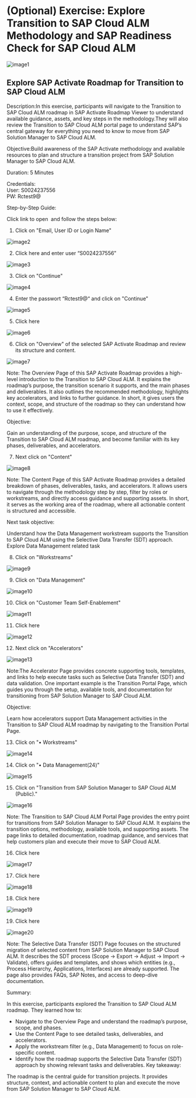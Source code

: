 # (Optional) Exercise: Explore Transition to SAP Cloud ALM Methodology and SAP Readiness Check for SAP Cloud ALM

![image1](Images/image1.png)

## Explore SAP Activate Roadmap for Transition to SAP Cloud ALM

Description:In this exercise, participants will navigate to the Transition to SAP Cloud ALM roadmap in SAP Activate Roadmap Viewer to understand available guidance, assets, and key steps in the methodology.They will also review the Transition to SAP Cloud ALM portal page to understand SAP’s central gateway for everything you need to know to move from SAP Solution Manager to SAP Cloud ALM.

Objective:Build awareness of the SAP Activate methodology and available resources to plan and structure a transition project from SAP Solution Manager to SAP Cloud ALM.

Duration: 5 Minutes

Credentials:<br>
User: S0024237556<br>
PW: Rctest9@

Step-by-Step Guide:

Click link to open  and follow the steps below:

1. Click on "Email, User ID or Login Name"

![image2](Images/image2.png)

2. Click here and enter user “S0024237556”

![image3](Images/image3.png)

3. Click on "Continue"

![image4](Images/image4.png)

4. Enter the passwort “Rctest9@“ and click on "Continue"

![image5](Images/image5.png)

5. Click here

![image6](Images/image6.png)

6. Click on "Overview" of the selected SAP Activate Roadmap and review its structure and content.

![image7](Images/image7.png)

Note: The Overview Page of this SAP Activate Roadmap provides a high-level introduction to the Transition to SAP Cloud ALM. It explains the roadmap’s purpose, the transition scenario it supports, and the main phases and deliverables. It also outlines the recommended methodology, highlights key accelerators, and links to further guidance. In short, it gives users the context, scope, and structure of the roadmap so they can understand how to use it effectively.

Objective:

Gain an understanding of the purpose, scope, and structure of the Transition to SAP Cloud ALM roadmap, and become familiar with its key phases, deliverables, and accelerators.

7. Next click on "Content"

![image8](Images/image8.png)

Note: The Content Page of this SAP Activate Roadmap provides a detailed breakdown of phases, deliverables, tasks, and accelerators. It allows users to navigate through the methodology step by step, filter by roles or workstreams, and directly access guidance and supporting assets. In short, it serves as the working area of the roadmap, where all actionable content is structured and accessible.

Next task objective:

Understand how the Data Management workstream supports the Transition to SAP Cloud ALM using the Selective Data Transfer (SDT) approach. Explore Data Management related task

8. Click on "Workstreams"

![image9](Images/image9.png)

9. Click on "Data Management"

![image10](Images/image10.png)

10. Click on "Customer Team Self-Enablement"

![image11](Images/image11.png)

11. Click here

![image12](Images/image12.png)

12. Next click on "Accelerators"

![image13](Images/image13.png)

Note:The Accelerator Page provides concrete supporting tools, templates, and links to help execute tasks such as Selective Data Transfer (SDT) and data validation. One important example is the Transition Portal Page, which guides you through the setup, available tools, and documentation for transitioning from SAP Solution Manager to SAP Cloud ALM.

Objective:

Learn how accelerators support Data Management activities in the Transition to SAP Cloud ALM roadmap by navigating to the Transition Portal Page.

13. Click on "• Workstreams"

![image14](Images/image14.png)

14. Click on "• Data Management(24)"

![image15](Images/image15.png)

15. Click on "Transition from SAP Solution Manager to SAP Cloud ALM (Public)."

![image16](Images/image16.png)

Note: The Transition to SAP Cloud ALM Portal Page provides the entry point for transitions from SAP Solution Manager to SAP Cloud ALM. It explains the transition options, methodology, available tools, and supporting assets. The page links to detailed documentation, roadmap guidance, and services that help customers plan and execute their move to SAP Cloud ALM.

16. Click here

![image17](Images/image17.png)

17. Click here

![image18](Images/image18.png)

18. Click here

![image19](Images/image19.png)

19. Click here

![image20](Images/image20.png)

Note: The Selective Data Transfer (SDT) Page focuses on the structured migration of selected content from SAP Solution Manager to SAP Cloud ALM. It describes the SDT process (Scope → Export → Adjust → Import → Validate), offers guides and templates, and shows which entities (e.g., Process Hierarchy, Applications, Interfaces) are already supported. The page also provides FAQs, SAP Notes, and access to deep-dive documentation.

Summary:

In this exercise, participants explored the Transition to SAP Cloud ALM roadmap. They learned how to:

- Navigate to the Overview Page and understand the roadmap’s purpose, scope, and phases.
- Use the Content Page to see detailed tasks, deliverables, and accelerators.
- Apply the workstream filter (e.g., Data Management) to focus on role-specific content.
- Identify how the roadmap supports the Selective Data Transfer (SDT) approach by showing relevant tasks and deliverables.
Key takeaway:

The roadmap is the central guide for transition projects. It provides structure, context, and actionable content to plan and execute the move from SAP Solution Manager to SAP Cloud ALM.
